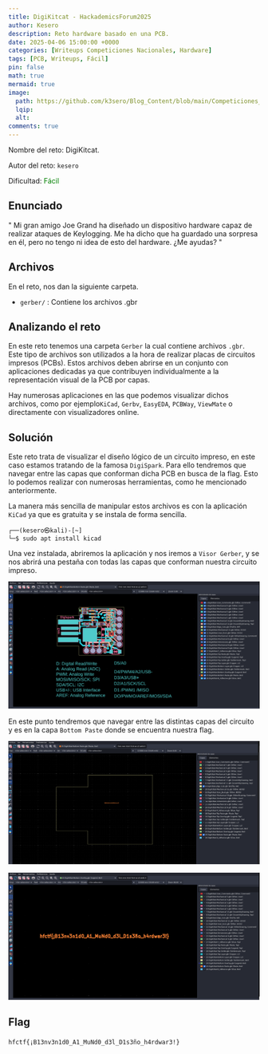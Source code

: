 ```yaml
---
title: DigiKitcat - HackademicsForum2025
author: Kesero
description: Reto hardware basado en una PCB.
date: 2025-04-06 15:00:00 +0000
categories: [Writeups Competiciones Nacionales, Hardware]
tags: [PCB, Writeups, Fácil]
pin: false
math: true
mermaid: true
image:
  path: https://github.com/k3sero/Blog_Content/blob/main/Competiciones_Nacionales_Writeups/2025/HackademicsForum2025/Hardware/DigiKitkat/img/7.png?raw=true
  lqip: 
  alt: 
comments: true
---
```


Nombre del reto: DigiKitcat.

Autor del reto: `kesero`

Dificultad: <font color=green>Fácil</font>

## Enunciado

" Mi gran amigo Joe Grand ha diseñado un dispositivo hardware capaz de realizar ataques de Keylogging.
Me ha dicho que ha guardado una sorpresa en él, pero no tengo ni idea de esto del hardware.
¿Me ayudas? "

## Archivos

En el reto, nos dan la siguiente carpeta.

- `gerber/` : Contiene los archivos .gbr

## Analizando el reto

En este reto tenemos una carpeta `Gerber` la cual contiene archivos `.gbr`. Este tipo de archivos son utilizados a la hora de realizar placas de circuitos impresos (PCBs). Estos archivos deben abrirse en un conjunto con aplicaciones dedicadas ya que contribuyen individualmente a la representación visual de la PCB por capas.

Hay numerosas aplicaciones en las que podemos visualizar dichos archivos, como por ejemplo`KiCad`, `Gerbv`, `EasyEDA`, `PCBWay`, `ViewMate` o directamente con visualizadores online.

## Solución

Este reto trata de visualizar el diseño lógico de un circuito impreso, en este caso estamos tratando de la famosa `DigiSpark`.
Para ello tendremos que navegar entre las capas que conforman dicha PCB en busca de la flag. Esto lo podemos realizar con numerosas herramientas, como he mencionado anteriormente.

La manera más sencilla de manipular estos archivos es con la aplicación `KiCad` ya que es gratuita y se instala de forma sencilla.

    ┌──(kesero㉿kali)-[~]
    └─$ sudo apt install kicad

Una vez instalada, abriremos la aplicación y nos iremos a `Visor Gerber`, y se nos abrirá una pestaña con todas las capas que conforman nuestra circuito impreso.

![placa](https://github.com/k3sero/Blog_Content/blob/main/Competiciones_Nacionales_Writeups/2025/HackademicsForum2025/Hardware/DigiKitkat/img/placa.png?raw=true)

En este punto tendremos que navegar entre las distintas capas del circuito y es en la capa `Bottom Paste` donde se encuentra nuestra flag.

![capa](https://github.com/k3sero/Blog_Content/blob/main/Competiciones_Nacionales_Writeups/2025/HackademicsForum2025/Hardware/DigiKitkat/img/capa.png?raw=true)

![flag](https://github.com/k3sero/Blog_Content/blob/main/Competiciones_Nacionales_Writeups/2025/HackademicsForum2025/Hardware/DigiKitkat/img/flag.png?raw=true)

## Flag

`hfctf{¡B13nv3n1d0_A1_MuNd0_d3l_D1s3ño_h4rdwar3!}`
